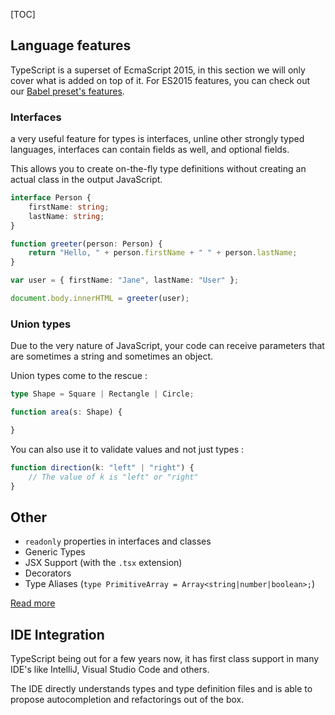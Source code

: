 
[TOC]

## Language features

TypeScript is a superset of EcmaScript 2015, in this section we will only cover what is added on top of it.
For ES2015 features, you can check out our [Babel preset's features](../05_crafty-preset-babel/JavaScript_Features.md).

### Interfaces

a very useful feature for types is interfaces, unline other strongly typed languages, interfaces can contain fields as well, and optional fields.

This allows you to create on-the-fly type definitions without creating an actual class in the output JavaScript.

```typescript
interface Person {
    firstName: string;
    lastName: string;
}

function greeter(person: Person) {
    return "Hello, " + person.firstName + " " + person.lastName;
}

var user = { firstName: "Jane", lastName: "User" };

document.body.innerHTML = greeter(user);
```

### Union types

Due to the very nature of JavaScript, your code can receive parameters that are sometimes a string and sometimes an object.

Union types come to the rescue :

```typescript
type Shape = Square | Rectangle | Circle;

function area(s: Shape) {

}
```

You can also use it to validate values and not just types :

```typescript
function direction(k: "left" | "right") {
    // The value of k is "left" or "right"
}
```

## Other

- `readonly` properties in interfaces and classes
- Generic Types
- JSX Support (with the `.tsx` extension)
- Decorators
- Type Aliases (`type PrimitiveArray = Array<string|number|boolean>;`)

[Read more](http://www.typescriptlang.org/docs/tutorial.html)

## IDE Integration

TypeScript being out for a few years now, it has first class support in many IDE's like IntelliJ, Visual Studio Code and others.

The IDE directly understands types and type definition files and is able to propose autocompletion and refactorings out of the box.

